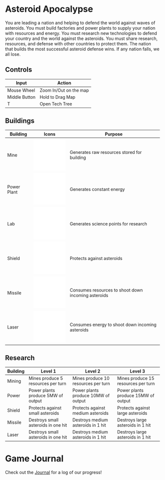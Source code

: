 # Asteroid Apocalypse

You are leading a nation and helping to defend the world against waves of asteroids. You must build factories and power plants to supply your nation with resources and energy. You must research new technologies to defend your country and the world against the asteroids. You must share research, resources, and defense with other countries to protect them. The nation that builds the most successful asteroid defense wins. If any nation falls, we all lose.

## Controls

| Input         | Action                 |
| ------------- | ---------------------- |
| Mouse Wheel   | Zoom In/Out on the map |
| Middle Button | Hold to Drag Map       |
| T             | Open Tech Tree         |

## Buildings

| Building    | Icons                                            | Purpose                                             |
| ----------- | ------------------------------------------------ | --------------------------------------------------- |
| Mine        | ![Mine](assets/icons/Mine.png)                   | Generates raw resources stored for building         |
| Power Plant | ![<Power Plant>](<assets/icons/Power Plant.png>) | Generates constant energy                           |
| Lab         | ![Lab](assets/icons/Lab.png)                     | Generates science points for research               |
| Shield      | ![Shield](assets/icons/Shield.png)               | Protects against asteroids                          |
| Missile     | ![Missile](assets/icons/Missile.png)             | Consumes resources to shoot down incoming asteroids |
| Laser       | ![Laser](assets/icons/Missile.png)               | Consumes energy to shoot down incoming asteroids    |

## Research

| Building | Level 1                             | Level 2                             | Level 3                             |
| -------- | ----------------------------------- | ----------------------------------- | ----------------------------------- |
| Mining   | Mines produce 5 resources per turn  | Mines produce 10 resources per turn | Mines produce 15 resources per turn |
| Power    | Power plants produce 5MW of output  | Power plants produce 10MW of output | Power plants produce 15MW of output |
| Shield   | Protects against small asteroids    | Protects against medium asteroids   | Protects against large asteroids    |
| Missile  | Destroys small asteroids in one hit | Destroys medium asteroids in 1 hit  | Destroys large asteroids in 1 hit   |
| Laser    | Destroys small asteroids in one hit | Destroys medium asteroids in 1 hit  | Destroys large asteroids in 1 hit   |

# Game Journal

Check out the [Journal](docs/journal.md) for a log of our progress!
